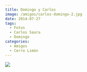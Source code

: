 ```yaml
---
title: Domingo y Carlos
image: /amigos/carlos-domingo-2.jpg
date: 2014-07-27
tags:
  - Fotos
  - Carlos Saura
  - Domingo
categories:
  - Amigos
  - Cerro Limón
---
```


![](/amigos/carlos-domingo-1.jpg)
